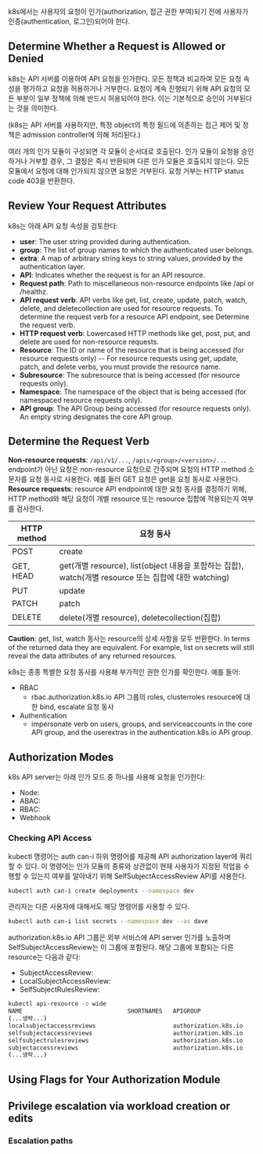 k8s에서는 사용자의 요청이 인가(authorization, 접근 권한 부여)되기 전에 사용자가 인증(authentication, 로그인)되어야 한다.

## Determine Whether a Request is Allowed or Denied
k8s는 API 서버를 이용하여 API 요청을 인가한다. 모든 정책과 비교하여 모든 요청 속성을 평가하고 요청을 허용하거나 거부한다. 요청이 계속 진행되기 위해 API 요청의 모든 부분이 일부 정책에 의해 반드시 허용되어야 한다. 이는 기본적으로 승인이 거부된다는 것을 의미한다.

(k8s는 API 서버를 사용하지만, 특정 object의 특정 필드에 의존하는 접근 제어 및 정책은 admission controller에 의해 처리된다.)

여러 개의 인가 모듈이 구성되면 각 모듈이 순서대로 호출된다. 인가 모듈이 요청을 승인하거나 거부할 경우, 그 결정은 즉시 반환되며 다른 인가 모듈은 호출되지 않는다. 모든 모듈에서 요청에 대해 인가되지 않으면 요청은 거부된다. 요청 거부는 HTTP status code 403을 반환한다.

## Review Your Request Attributes
k8s는 아래 API 요청 속성을 검토한다:

- **user**: The user string provided during authentication.
- **group**: The list of group names to which the authenticated user belongs.
- **extra**: A map of arbitrary string keys to string values, provided by the authentication layer.
- **API**: Indicates whether the request is for an API resource.
- **Request path**: Path to miscellaneous non-resource endpoints like /api or /healthz.
- **API request verb**: API verbs like get, list, create, update, patch, watch, delete, and deletecollection are used for resource requests. To determine the request verb for a resource API endpoint, see Determine the request verb.
- **HTTP request verb**: Lowercased HTTP methods like get, post, put, and delete are used for non-resource requests.
- **Resource**: The ID or name of the resource that is being accessed (for resource requests only) -- For resource requests using get, update, patch, and delete verbs, you must provide the resource name.
- **Subresource**: The subresource that is being accessed (for resource requests only).
- **Namespace**: The namespace of the object that is being accessed (for namespaced resource requests only).
- **API group**: The API Group being accessed (for resource requests only). An empty string designates the core API group.

## Determine the Request Verb
**Non-resource requests**: `/api/v1/...`, `/apis/<group>/<version>/...` endpoint가 아닌 요청은 non-resource 요청으로 간주되며 요청의 HTTP method 소문자를 요청 동사로 사용한다. 예를 들러 GET 요청은 get을 요청 동사로 사용한다.
**Resource requests**: resource API endpoint에 대한 요청 동사를 결정하기 위해, HTTP method와 해당 요청이 개별 resource 또는 resource 집합에 적용되는지 여부를 검사한다.

|HTTP method|요청 동사|
|------------|---------|
|POST|create|
|GET, HEAD|get(개별 resource), list(object 내용을 포함하는 집합), watch(개별 resource 또는 집합에 대한 watching)|
|PUT|update|
|PATCH|patch|
|DELETE|delete(개별 resource), deletecollection(집합)|

**Caution**: get, list, watch 동사는 resource의 상세 사항을 모두 반환한다. In terms of the returned data they are equivalent. For example, list on secrets will still reveal the data attributes of any returned resources.

k8s는 종종 특별한 요청 동사를 사용해 부가적인 권한 인가를 확인한다. 예를 들어:

- RBAC
    - rbac.authorization.k8s.io API 그룹의 roles, clusterroles resource에 대한 bind, escalate 요청 동사
- Authentication
    - impersonate verb on users, groups, and serviceaccounts in the core API group, and the userextras in the authentication.k8s.io API group.

## Authorization Modes
k8s API server는 아래 인가 모드 중 하나를 사용해 요청을 인가한다:

- Node:
- ABAC:
- RBAC:
- Webhook
### Checking API Access
kubectl 명령어는 auth can-i 하위 명령어를 제공해 API authorization layer에 쿼리할 수 있다. 이 명령어는 인가 모듈의 종류와 상관없이 현재 사용자가 지정된 작업을 수행할 수 있는지 여부를 알아내기 위해 SelfSubjectAccessReview API를 사용한다.

``` bash
kubectl auth can-i create deployments --namespace dev
```

관리자는 다른 사용자에 대해서도 해당 명령어를 사용할 수 있다.

``` bash
kubectl auth can-i list secrets --namespace dev --as dave
```

authorization.k8s.io API 그룹은 외부 서비스에 API server 인가를 노출하며 SelfSubjectAccessReview는 이 그룹에 포함된다. 해당 그룹에 포함되는 다른 resource는 다음과 같다:

- SubjectAccessReview:
- LocalSubjectAccessReview:
- SelfSubjectRulesReview:

``` bash
kubectl api-resource -o wide
NAME                              SHORTNAMES   APIGROUP                       NAMESPACED   KIND                             VERBS
(...생략...)
localsubjectaccessreviews                      authorization.k8s.io           true         LocalSubjectAccessReview         [create]
selfsubjectaccessreviews                       authorization.k8s.io           false        SelfSubjectAccessReview          [create]
selfsubjectrulesreviews                        authorization.k8s.io           false        SelfSubjectRulesReview           [create]
subjectaccessreviews                           authorization.k8s.io           false        SubjectAccessReview              [create]
(...생략...)
```

## Using Flags for Your Authorization Module

## Privilege escalation via workload creation or edits
### Escalation paths